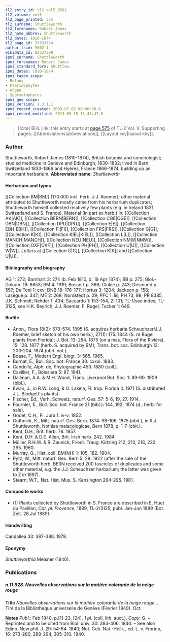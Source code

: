 ```yaml
---
tl2_entry_id: tl2_vol5_0562
tl2_volume: vol5
tl2_page_printed: 575
tl2_surname: Shuttleworth
tl2_forenames: Robert James
tl2_name_abbrev: Shuttleworth
tl2_dates: 1810-1874
tl2_page_id: 33333714
author_lsid: 9602-1
wikidata_id: Q2337389
ipni_surname: Shuttleworth
ipni_forenames: Robert James
ipni_standard_form: Shuttlew.
ipni_dates: 1810-1874
ipni_taxon_scope: 
- Botany
- Pteridophytes
- Algae
- Spermatophytes
ipni_geo_scope: 
ipni_version: 1.3.1.1
ipni_record_created: 2003-07-02 00:00:00.0
ipni_record_modified: 2013-05-15 11:48:47.0
---
```



> [!cite] BHL link: this entry starts at [page 575](https://www.biodiversitylibrary.org/page/33333714) of TL-2 Vol. V.
> Supporting pages: [[Abbreviations|abbreviations]], [[Layout key|layout key]].

### Author

Shuttleworth, Robert James (1810-1874), British botanist and conchologist; studied medicine in Genève and Edinburgh, 1830-1832; lived in Bern, Switzerland 1833-1866 and Hyères, France 1866-1874, building up an important herbarium. 
**Abbreviated name**: *Shuttleworth*

#### Herbarium and types

[[Collection BM|BM]] (170.000 incl. herb. J.J. Roemer); other material attributed to Shuttleworth mostly came from his herbarium duplicates; Shuttleworth himself collected relatively few plants (e.g. in Ireland 1831, Switzerland and S. France). Material (in part ex herb.) in: [[Collection AK|AK]], [[Collection BERN|BERN]], [[Collection CGE|CGE]], [[Collection DBN|DBN]], [[Collection DPU|DPU]], [[Collection E|E]], [[Collection EBH|EBH]], [[Collection FI|FI]], [[Collection FRS|FRS]], [[Collection G|G]], [[Collection K|K]], [[Collection KIEL|KIEL]], [[Collection L|L]], [[Collection MANCH|MANCH]], [[Collection NEU|NEU]], [[Collection NMW|NMW]], [[Collection OXF|OXF]], [[Collection PH|PH]], [[Collection U|U]], [[Collection W|W]]. *Letters* at [[Collection G|G]], [[Collection K|K]] and [[Collection U|U]].

#### Bibliography and biography

AG 1: 272; Barnhart 3: 274 (b. Feb 1810, d. 19 Apr 1874); BB p. 275; Biol.-Dokum. 16: 8653; BM 4: 1919; Bossert p. 366; Clokie p. 243; Desmond p. 557; De Toni 1: cxv; DNB 18: 176-177; Hortus 3: 1204; Jackson p. 158; Lasègue p. 347; ME 2: 268; Nordstedt p. 29; PFC 1: liii; PH 73, 98; PR 8385, J.K. Schmidt; Rehder 1: 434; Saccardo 1: 153-154, 2: 101; TL-1/see index; TL-3125, see H.K. Beyrich, J.J. Roemer, F. Rugel; Tucker 1: 649.

#### Biofile

- Anon., Flora 18(2): 573-574. 1895 (S. acquires herbaria Scheuchzer/J.J. Roemer, brief sketch of his own herb.), 27(1): 175. 1844 (S. rd Rugel plants from Florida); J. Bot. 13: 254. 1875 (on a mss. Flora of the Rivièra), 15: 128. 1877 (herb. S. acquired by BM); Trans. bot. soc. Edinburgh 12: 203-204. 1874 (obit. not.).
- Boase, F., Modern Engl. biogr. 3: 565. 1965.
- Burnat, É., Bull. Soc. bot. France 30: cxxxi. 1883.
- Candolle, Alph. de, Phytographie 450. 1880 (coll.).
- Cavillier, F., Boissiera 5: 87. 1941.
- Dallman, A.A. & M.H. Wood, Trans. Liverpool Bot. Soc. 1: 89-90. 1909 (bibl.).
- Ewan, J., *in* R.W. Long, & O. Lakela, Fl. trop. Florida 4. 1971 (S. distributed J.L. Blodgett's plants).
- Fischer, Ed., Verh. Schweiz. naturf. Ges. 57: 5-6, 19, 27. 1914.
- Fournier, E., Bull. Soc. bot. France 21 (bibl.): 144, 192. 1874 (d.; herb. for sale).
- Godet, C.H., Fl. Jura 1: iv-v. 1852.
- Guthnick, K., Mitt. naturf. Ges. Bern. 1874: 98-106. 1875 (obit.), *in* R.J. Shuttleworth, Notitiae malacologicae, Bern 1878, p. 1-7 (obit.).
- Kent, D.H., Brit. herb. 78. 1957.
- Kent, D.H. & D.E. Allen, Brit. Irish herb. 242. 1984.
- Müller, R.H.W. & R. Zaunick, Friedr. Traug. Kützing 212, 213, 218, 222, 295. 1960.
- Murray, G., Hist. coll. BM(NH) 1: 105, 182. 1904.
- Rytz, W., Mitt. naturf. Ges. Bern 5: 28. 1922 (after the sale of the Shuttleworth herb. BERN received 200 fascicles of duplicates and some other material, e.g. the J.J. Scheuchzer herbarium; the latter was given to Z in 1897).
- Stearn, W.T., Nat. Hist. Mus. S. Kensington 294-295. 1981.

#### Composite works

- (1) Plants collected by Shuttleworth in S. France are described in E. Huet du Pavillon, *Cat. pl. Provence*, 1889, TL-2/3125, publ. Jan-Jun 1889 (Bot. Zeit. 26 Jul 1889).

#### Handwriting

Candollea 33: 387-388. 1978.

#### Eponymy

*Shuttleworthia* Meisner (1840).

### Publications

##### n.11.928. Nouvelles observations sur la matière colorante de la neige rouge

**Title**
*Nouvelles observations sur la matière colorante de la neige rouge*... Tiré de la Bibliothèque universelle de Genève (Février 1840). Oct.

**Notes**
*Publ*.: Feb 1840, p.\[1\]-23, \[24\], *1 pl*. (coll. lith. auct.). *Copy*: G. – Reprinted and to be cited from Bibl. univ. 30: 383-406. 1840. – See also Edinb. New phil. J. 29: 54-64. 1840; Not. Geb. Nat.-Heilk., ed. L. v. Froriep, 16: 273-280, 289-294, 305-310. 1840.

